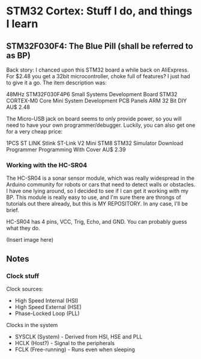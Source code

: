 # STM32 Cortex: Stuff I do, and things I learn

## STM32F030F4: The Blue Pill (shall be referred to as BP)
Back story: I chanced upon this STM32 board a while back on AliExpress. For $2.48 you get a 32bit microcontroller, choke full of features? I just had to give it a go. The item description was:

48MHz STM32F030F4P6 Small Systems Development Board STM32 CORTEX-M0 Core Mini System Development PCB Panels ARM 32 Bit DIY AU$ 2.48

The Micro-USB jack on board seems to only provide power, so you will need to have your own programmer/debugger. Luckily, you can also get one for a very cheap price:     

1PCS ST LINK Stlink ST-Link V2 Mini STM8 STM32 Simulator Download Programmer Programming With Cover AU$ 2.39

### Working with the HC-SR04 
The HC-SR04 is a sonar sensor module, which was really widespread in the Arduino community for robots or cars that need to detect walls or obstacles. I have one lying around, so I decided to see if I can get it working with my BP. This module is really easy to use, and I'm sure there are throngs of tutorials out there already, but this is MY REPOSITORY. In any case, I'll be brief.

HC-SR04 has 4 pins, VCC, Trig, Echo, and GND. You can probably guess what they do. 

(Insert image here) 














## Notes
### Clock stuff
Clock sources: 
- High Speed Internal (HSI)
- High Speed External (HSE)
- Phase-Locked Loop (PLL)

Clocks in the system
- SYSCLK (System) - Derived from HSI, HSE and PLL
- HCLK (Host?) - Signal to the peripherals
- FCLK (Free-running) - Runs even when sleeping


